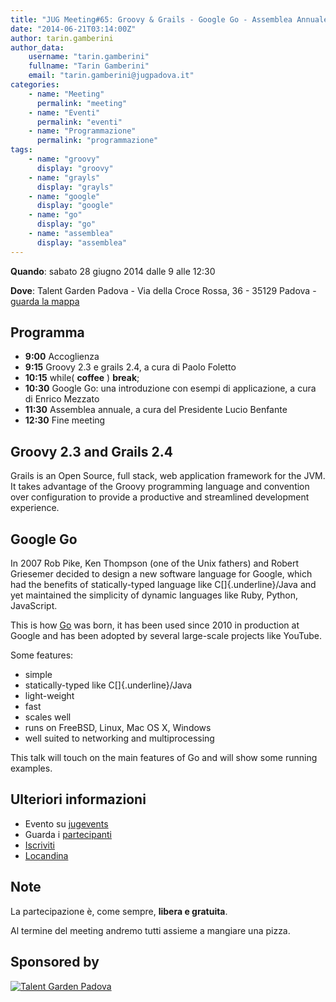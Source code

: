 ```yaml
---
title: "JUG Meeting#65: Groovy & Grails - Google Go - Assemblea Annuale"
date: "2014-06-21T03:14:00Z"
author: tarin.gamberini
author_data:
    username: "tarin.gamberini"
    fullname: "Tarin Gamberini"
    email: "tarin.gamberini@jugpadova.it"
categories:
    - name: "Meeting"
      permalink: "meeting"
    - name: "Eventi"
      permalink: "eventi"
    - name: "Programmazione"
      permalink: "programmazione"
tags:
    - name: "groovy"
      display: "groovy"
    - name: "grayls"
      display: "grayls"
    - name: "google"
      display: "google"
    - name: "go"
      display: "go"
    - name: "assemblea"
      display: "assemblea"
---
```


**Quando**: sabato 28 giugno 2014 dalle 9 alle 12:30

**Dove**: Talent Garden Padova - Via della Croce Rossa, 36 - 35129
Padova - [guarda la
mappa](https://maps.google.it/maps?q=45.409056,+11.909843&ie=UTF8&t=m&z=17)

Programma
---------

-   **9:00** Accoglienza
-   **9:15** Groovy 2.3 e grails 2.4, a cura di Paolo Foletto
-   **10:15** while( **coffee** ) **break**;
-   **10:30** Google Go: una introduzione con esempi di applicazione, a
    cura di Enrico Mezzato
-   **11:30** Assemblea annuale, a cura del Presidente Lucio Benfante
-   **12:30** Fine meeting

Groovy 2.3 and Grails 2.4
-------------------------

Grails is an Open Source, full stack, web application framework for the
JVM. It takes advantage of the Groovy programming language and
convention over configuration to provide a productive and streamlined
development experience.

Google Go
---------

In 2007 Rob Pike, Ken Thompson (one of the Unix fathers) and Robert
Griesemer decided to design a new software language for Google, which
had the benefits of statically-typed language like C[]{.underline}/Java
and yet maintained the simplicity of dynamic languages like Ruby,
Python, JavaScript.

This is how [Go](http://golang.org/) was born, it has been used since
2010 in production at Google and has been adopted by several large-scale
projects like YouTube.

Some features:

-   simple
-   statically-typed like C[]{.underline}/Java
-   light-weight
-   fast
-   scales well
-   runs on FreeBSD, Linux, Mac OS X, Windows
-   well suited to networking and multiprocessing

This talk will touch on the main features of Go and will show some
running examples.

Ulteriori informazioni
----------------------

-   Evento su
    [jugevents](http://www.jugevents.org/jugevents/event/54290)
-   Guarda i
    [partecipanti](http://www.jugevents.org/jugevents/event/showParticipants.html?id=54290)
-   [Iscriviti](http://www.jugevents.org/jugevents/event/registration.form?event.id=54290)
-   [Locandina](http://goo.gl/KcRwBu)

Note
----

La partecipazione è, come sempre, **libera e gratuita**.

Al termine del meeting andremo tutti assieme a mangiare una pizza.

Sponsored by
------------

<p>

<a href="http://padova.talentgarden.org/"><img src="http://padova.talentgarden.org/wp-content/uploads/sites/4/2014/04/tag_Talent_Garden-300x128.png" title="Talent Garden Padova" /></a>

</p>
